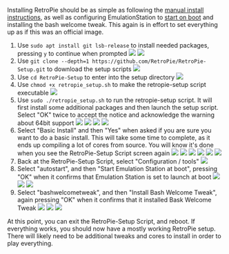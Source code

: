 Installing RetroPie should be as simple as following the
[manual install instructions](https://retropie.org.uk/docs/Manual-Installation/#install-retropie), as well as
configuring EmulationStation to [start on boot](https://retropie.org.uk/docs/FAQ/#how-do-i-boot-to-the-desktop-or-kodi)
and installing the bash welcome tweak. This again is in effort to set everything up as if this was an official image.

1. Use `sudo apt install git lsb-release` to install needed packages, pressing `y` to continue when prompted
   ![](./screenshots/install_retropie/retropie_install-needed-packages_01.png)
   ![](./screenshots/install_retropie/retropie_install-needed-packages_02.png)
2. Use `git clone --depth=1 https://github.com/RetroPie/RetroPie-Setup.git` to download the setup scripts
   ![](./screenshots/install_retropie/retropie_git-clone-retropie-setup.png)
3. Use `cd RetroPie-Setup` to enter into the setup directory
   ![](./screenshots/install_retropie/retropie_cd-retropie-setup.png)
4. Use `chmod +x retropie_setup.sh` to make the retropie-setup script executable
   ![](./screenshots/install_retropie/retropie_chmod-executable-retropie-setup.png)
5. Use `sudo ./retropie_setup.sh` to run the retropie-setup script. It will first install some additional packages and
   then launch the setup script. Select "OK" twice to accept the notice and acknowledge the warning about 64bit support
   ![](./screenshots/install_retropie/retropie_run-retropie-setup_01.png)
   ![](./screenshots/install_retropie/retropie_run-retropie-setup_02.png)
   ![](./screenshots/install_retropie/retropie-setup_notice.png)
   ![](./screenshots/install_retropie/retropie-setup_warning.png)
6. Select "Basic Install" and then "Yes" when asked if you are sure you want to do a basic install. This will take some
   time to complete, as it ends up compiling a lot of cores from source. You will know it's done when you see the
   RetroPie-Setup Script screen again
   ![](./screenshots/install_retropie/retropie-setup_main_01.png)
   ![](./screenshots/install_retropie/retropie-setup_basic-install_01.png)
   ![](./screenshots/install_retropie/retropie-setup_basic-install_02.png)
   ![](./screenshots/install_retropie/retropie-setup_basic-install_03.png)
   ![](./screenshots/install_retropie/retropie-setup_basic-install_04.png)
   ![](./screenshots/install_retropie/retropie-setup_basic-install_05.png)
7. Back at the RetroPie-Setup Script, select "Configuration / tools"
   ![](./screenshots/install_retropie/retropie-setup_main_02.png)
8. Select "autostart", and then "Start Emulation Station at boot", pressing "OK" when it confirms that Emulation Station
   is set to launch at boot
   ![](./screenshots/install_retropie/retropie-setup_autostart_01.png)
   ![](./screenshots/install_retropie/retropie-setup_autostart_02.png)
   ![](./screenshots/install_retropie/retropie-setup_autostart_03.png)
9. Select "bashwelcometweak", and then "Install Bash Welcome Tweak", again pressing "OK" when it confirms that it
   installed Bask Welcome Tweak
   ![](./screenshots/install_retropie/retropie-setup_bashwelcometweak_01.png)
   ![](./screenshots/install_retropie/retropie-setup_bashwelcometweak_02.png)
   ![](./screenshots/install_retropie/retropie-setup_bashwelcometweak_03.png)

At this point, you can exit the RetroPie-Setup Script, and reboot. If everything works, you should now have a mostly
working RetroPie setup. There will likely need to be additional tweaks and cores to install in order to play everything.
